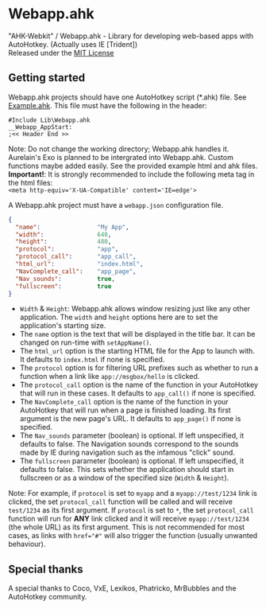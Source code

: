 # Webapp.ahk
"AHK-Webkit" / Webapp.ahk - Library for developing web-based apps with AutoHotkey. (Actually uses IE [Trident])  
Released under the [MIT License](LICENSE)    
  
## Getting started
Webapp.ahk projects should have one AutoHotkey script (*.ahk) file. See [Example.ahk](src/Example.ahk). This file must have the following in the header:  
  
```AHK
#Include Lib\Webapp.ahk
__Webapp_AppStart:
;<< Header End >>
```  
  
Note: Do not change the working directory; Webapp.ahk handles it. Aurelain's Exo is planned to be intergrated into Webapp.ahk. Custom functions maybe added easily. See the provided example html and ahk files.  
**Important!**: It is strongly recommended to include the following meta tag in the html files:  
`<meta http-equiv='X-UA-Compatible' content='IE=edge'>`
  
A Webapp.ahk project must have a `webapp.json` configuration file.  
  
```JSON
{
  "name":                "My App",
  "width":               640,
  "height":              480,
  "protocol":            "app",
  "protocol_call":       "app_call",
  "html_url":            "index.html",
  "NavComplete_call":    "app_page",
  "Nav_sounds":          true,
  "fullscreen":          true
}
```

- `Width` & `Height`: Webapp.ahk allows window resizing just like any other application. The `width` and `height` options here are to set the application's starting size.
- The `name` option is the text that will be displayed in the title bar. It can be changed on run-time with `setAppName()`. 
- The `html_url` option is the starting HTML file for the App to launch with. It defaults to `index.html` if none is specified.
- The `protocol` option is for filtering URL prefixes such as whether to run a function when a link like `app://msgbox/hello` is clicked. 
- The `protocol_call` option is the name of the function in your AutoHotkey that will run in these cases. It defaults to `app_call()` if none is specified.  
- The `NavComplete_call` option is the name of the function in your AutoHotkey that will run when a page is finished loading. Its first argument is the new page's URL. It defaults to `app_page()` if none is specified.  
- The `Nav_sounds` parameter (boolean) is optional. If left unspecified, it defaults to false. The Navigation sounds correspond to the sounds made by IE during navigation such as the infamous "click" sound.
- The `fullscreen` parameter (boolean) is optional. If left unspecified, it defaults to false. This sets whether the application should start in fullscreen or as a window of the specified size (`Width` & `Height`).

Note: For example, if `protocol` is set to `myapp` and a `myapp://test/1234` link is clicked, the set `protocol_call` function will be called and will receive `test/1234` as its first argument. If `protocol` is set to `*`, the set `protocol_call` function will run for **ANY** link clicked and it will receive `myapp://test/1234` (the whole URL) as its first argument. This is not recommended for most cases, as links with `href="#"` will also trigger the function (usually unwanted behaviour).  
  
## Special thanks
A special thanks to Coco, VxE, Lexikos, Phatricko, MrBubbles and the AutoHotkey community.
